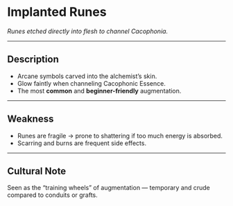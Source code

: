 # Implanted Runes
_Runes etched directly into flesh to channel Cacophonia._

---

## Description
- Arcane symbols carved into the alchemist’s skin.  
- Glow faintly when channeling Cacophonic Essence.  
- The most **common** and **beginner-friendly** augmentation.  

---

## Weakness
- Runes are fragile → prone to shattering if too much energy is absorbed.  
- Scarring and burns are frequent side effects.  

---

## Cultural Note
Seen as the “training wheels” of augmentation — temporary and crude compared to conduits or grafts.  
